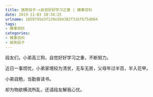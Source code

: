 ```yaml
---
title: 搞笑段子->自觉好好学习之重 | 糗事百科
date: 2019-11-03 18:34:25
urlname: 1859795d3f129e584382f316f675d084
tags: 
- 糗事百科
categories:
- 糗事百科
- 搞笑段子
---
```

段友们，小弟高三狗，自觉好好学习之重，不断努力。

近日一事烦忧，小弟家境较为清贫，无车无房，父母年过半百，半入花甲。

小弟自勉，当勤奋读书。

却为物欲横流所乱，还请段友解我心忧。


